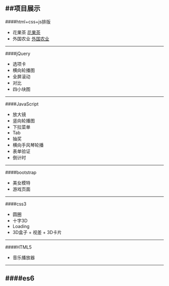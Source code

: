 ##项目展示
---
####html+css+js排版
- 花果茶
  [花果茶](https://hMarilyn.github.io/tea/index.html)
- 外国农业
  [外国农业](https://hMarilyn.github.io/framing/index.html)
---
####jQuery
- 选项卡
- 横向轮播图
- 全屏滚动
- 对比
- 四小块图
---
####JavaScript
- 放大镜
- 竖向轮播图
- 下拉菜单
- Tab
- 抽奖
- 横向手风琴轮播
- 表单验证
- 倒计时
---
####bootstrap
- 美女模特
- 游戏页面
---
####css3
- 圆圈
- 十字3D
- Loading
- 3D盒子 + 视差 + 3D卡片
---
####HTML5
- 音乐播放器
---
####es6
---